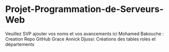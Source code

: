 # Projet-Programmation-de-Serveurs-Web
Veuillez SVP ajouter vos noms et vos avancements ici
Mohamed Bakouche : Creation Repo GitHub
Grace Annick Djussi: Créations des tables roles et départements
